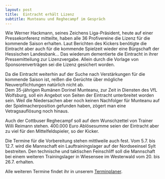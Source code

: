 ```yaml
---
layout: post
title:  Eintracht erhält Lizenz
subtitle: Munteanu und Reghecampf im Gespräch
---
```


Wie Werner Hackmann, seines Zeichens Liga-Präsident, heute auf einer Pressekonferenz mitteilte, haben alle 36 Profivereine die Lizenz für die kommende Saison erhalten. Laut Berichten des Kickers benötigte die Eintracht aber auch für die kommende Spielzeit wieder eine Bürgschaft der Hessischen Landesbank... Das wiederum dementierte die Eintracht in ihrer Pressemitteilung zur Lizenzvergabe. Allein durch die Vorlage von Sponsorenverträgen sei die Lizenz gesichert worden.

Da die Eintracht weiterhin auf der Suche nach Verstärkungen für die kommende Saison ist, reißen die Gerüchte über mögliche Neuverpflichtungen natürlich nicht ab.  
Dem 35-jährigen Rumänen Dorinel Munteanu, zur Zeit in Diensten des VfL Wolfsburg, soll ein Angebot von Seiten der Eintracht unterbreitet worden sein. Weil die Niedersachen aber noch keinen Nachfolger für Munteanu auf der Spielmacherposition gefunden haben, zögert man eine Vetragsauflösung noch hinaus.

Auch der Cottbuser Reghecampf soll auf dem Wunschzettel von Trainer Willi Reimann stehen. 400.000 Euro Ablösesumme seien der Eintracht aber zu viel für den Mittelfeldspieler, so der Kicker.

Die Termine für die Vorbereitung stehen mittlweile auch fest. Vom 5.7. bis 12.7. wird die Mannschaft ein Lauftrainingslager auf der Nordseeinsel Sylt bestreiten. Den technische und taktischen Feinschliff soll die Mannschaft bei einem weiteren Trainingslager in Wiesensee im Westerwald vom 20. bis 26.7. erhalten.

Alle weiteren Termine findet ihr in unserem [Terminplaner](http://eintracht-stats.de/content/termine.htm).
